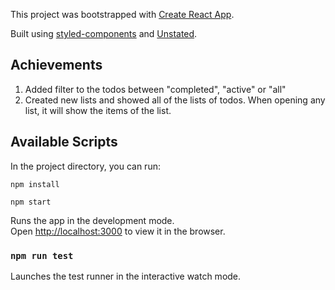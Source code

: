 This project was bootstrapped with [Create React App](https://github.com/facebook/create-react-app).

Built using [styled-components](https://www.styled-components.com) and [Unstated](https://github.com/jamiebuilds/unstated).

## Achievements
1. Added filter to the todos between "completed", "active" or "all"
2. Created new lists and showed all of the lists of todos. When opening any list, it will show the items of the list.

## Available Scripts

In the project directory, you can run:

`npm install`

`npm start`

Runs the app in the development mode.<br>
Open [http://localhost:3000](http://localhost:3000) to view it in the browser.

### `npm run test`

Launches the test runner in the interactive watch mode.<br>
